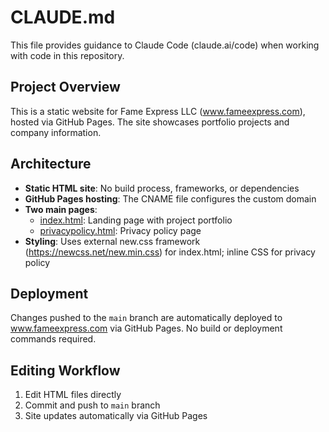 # CLAUDE.md

This file provides guidance to Claude Code (claude.ai/code) when working with code in this repository.

## Project Overview

This is a static website for Fame Express LLC (www.fameexpress.com), hosted via GitHub Pages. The site showcases portfolio projects and company information.

## Architecture

- **Static HTML site**: No build process, frameworks, or dependencies
- **GitHub Pages hosting**: The CNAME file configures the custom domain
- **Two main pages**:
  - [index.html](index.html): Landing page with project portfolio
  - [privacypolicy.html](privacypolicy.html): Privacy policy page
- **Styling**: Uses external new.css framework (https://newcss.net/new.min.css) for index.html; inline CSS for privacy policy

## Deployment

Changes pushed to the `main` branch are automatically deployed to www.fameexpress.com via GitHub Pages. No build or deployment commands required.

## Editing Workflow

1. Edit HTML files directly
2. Commit and push to `main` branch
3. Site updates automatically via GitHub Pages
